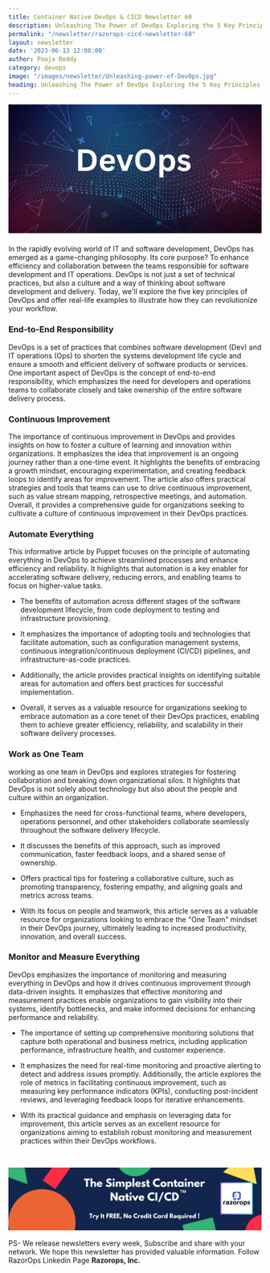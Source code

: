 ```yaml
---
title: Container Native DevOps & CICD Newsletter 60
description: Unleashing The Power of DevOps Exploring the 5 Key Principles 
permalink: "/newsletter/razorops-cicd-newsletter-60"
layout: newsletter
date: '2023-06-13 12:00:00'
author: Pooja Reddy
category: devops
image: "/images/newsletter/Unleashing-power-of-DevOps.jpg"
heading: Unleashing The Power of DevOps Exploring the 5 Key Principles 
---
```


![](/images/newsletter/Unleashing-power-of-DevOps.jpg)
<br>


In the rapidly evolving world of IT and software development, DevOps has emerged as a game-changing philosophy. Its core purpose? To enhance efficiency and collaboration between the teams responsible for software development and IT operations.
DevOps is not just a set of technical practices, but also a culture and a way of thinking about software development and delivery. Today, we'll explore the five key principles of DevOps and offer real-life examples to illustrate how they can revolutionize your workflow.

### <b>End-to-End Responsibility</b> 

DevOps is a set of practices that combines software development (Dev) and IT operations (Ops) to shorten the systems development life cycle and ensure a smooth and efficient delivery of software products or services. One important aspect of DevOps is the concept of end-to-end responsibility, which emphasizes the need for developers and operations teams to collaborate closely and take ownership of the entire software delivery process.

### <b>Continuous Improvement </b>

The importance of continuous improvement in DevOps and provides insights on how to foster a culture of learning and innovation within organizations. It emphasizes the idea that improvement is an ongoing journey rather than a one-time event. It highlights the benefits of embracing a growth mindset, encouraging experimentation, and creating feedback loops to identify areas for improvement. The article also offers practical strategies and tools that teams can use to drive continuous improvement, such as value stream mapping, retrospective meetings, and automation. Overall, it provides a comprehensive guide for organizations seeking to cultivate a culture of continuous improvement in their DevOps practices.

### <b>Automate Everything</b>

This informative article by Puppet focuses on the principle of automating everything in DevOps to achieve streamlined processes and enhance efficiency and reliability. It highlights that automation is a key enabler for accelerating software delivery, reducing errors, and enabling teams to focus on higher-value tasks. 

* The benefits of automation across different stages of the software development lifecycle, from code deployment to testing and infrastructure provisioning. 

* It emphasizes the importance of adopting tools and technologies that facilitate automation, such as configuration management systems, continuous integration/continuous deployment (CI/CD) pipelines, and infrastructure-as-code practices. 

* Additionally, the article provides practical insights on identifying suitable areas for automation and offers best practices for successful implementation.

* Overall, it serves as a valuable resource for organizations seeking to embrace automation as a core tenet of their DevOps practices, enabling them to achieve greater efficiency, reliability, and scalability in their software delivery processes.

### <b>Work as One Team</b>

working as one team in DevOps and explores strategies for fostering collaboration and breaking down organizational silos. It highlights that DevOps is not solely about technology but also about the people and culture within an organization. 

* Emphasizes the need for cross-functional teams, where developers, operations personnel, and other stakeholders collaborate seamlessly throughout the software delivery lifecycle.

* It discusses the benefits of this approach, such as improved communication, faster feedback loops, and a shared sense of ownership.

* Offers practical tips for fostering a collaborative culture, such as promoting transparency, fostering empathy, and aligning goals and metrics across teams. 

* With its focus on people and teamwork, this article serves as a valuable resource for organizations looking to embrace the "One Team" mindset in their DevOps journey, ultimately leading to increased productivity, innovation, and overall success.

### <b>Monitor and Measure Everything</b>

DevOps emphasizes the importance of monitoring and measuring everything in DevOps and how it drives continuous improvement through data-driven insights. It emphasizes that effective monitoring and measurement practices enable organizations to gain visibility into their systems, identify bottlenecks, and make informed decisions for enhancing performance and reliability. 

* The importance of setting up comprehensive monitoring solutions that capture both operational and business metrics, including application performance, infrastructure health, and customer experience. 

* It emphasizes the need for real-time monitoring and proactive alerting to detect and address issues promptly. Additionally, the article explores the role of metrics in facilitating continuous improvement, such as measuring key performance indicators (KPIs), conducting post-incident reviews, and leveraging feedback loops for iterative enhancements. 

* With its practical guidance and emphasis on leveraging data for improvement, this article serves as an excellent resource for organizations aiming to establish robust monitoring and measurement practices within their DevOps workflows.
<br>

![Logo](/images/newsletter/simplest-native-cicd-logo.jpg) 


PS- We release newsletters every week,  Subscribe and share with your network. We hope this newsletter has provided valuable information. Follow RazorOps Linkedin Page 
<a href="https://www.linkedin.com/company/razorops/" target=_blank style="text-decoration: none"> <b>Razorops, Inc.</b></a>
<!-- **[Razorops, Inc.](https://www.linkedin.com/company/razorops/)** -->